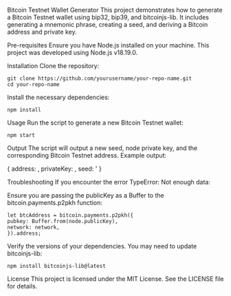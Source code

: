 Bitcoin Testnet Wallet Generator
This project demonstrates how to generate a Bitcoin Testnet wallet using bip32, bip39, and bitcoinjs-lib. It includes generating a mnemonic phrase, creating a seed, and deriving a Bitcoin address and private key.

Pre-requisites
Ensure you have Node.js installed on your machine. This project was developed using Node.js v18.19.0.

Installation
Clone the repository:

```
git clone https://github.com/yourusername/your-repo-name.git
cd your-repo-name
```

Install the necessary dependencies:

```
npm install
```

Usage
Run the script to generate a new Bitcoin Testnet wallet:

```
npm start
```

Output
The script will output a new seed, node private key, and the corresponding Bitcoin Testnet address. Example output:

{
address: <your generated address>,
privateKey: <your generated private key>,
seed: <your generated seed>'
}

Troubleshooting
If you encounter the error TypeError: Not enough data:

Ensure you are passing the publicKey as a Buffer to the bitcoin.payments.p2pkh function:

```
let btcAddress = bitcoin.payments.p2pkh({
pubkey: Buffer.from(node.publicKey),
network: network,
}).address;
```

Verify the versions of your dependencies. You may need to update bitcoinjs-lib:

```
npm install bitcoinjs-lib@latest
```

License
This project is licensed under the MIT License. See the LICENSE file for details.
